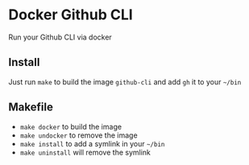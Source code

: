 # Docker Github CLI
Run your Github CLI via docker

## Install
Just run `make` to build the image `github-cli` and add `gh` it to your `~/bin`

## Makefile

- `make docker` to build the image
- `make undocker` to remove the image
- `make install` to add a symlink in your `~/bin`
- `make uninstall` will remove the symlink

